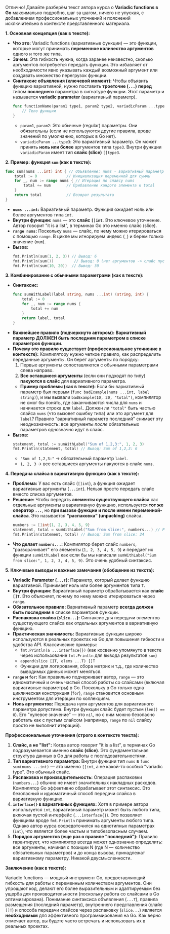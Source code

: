 Отлично! Давайте разберём текст автора курса о **Variadic functions в Go** максимально подробно, шаг за шагом, ничего не упуская, с добавлением профессиональных уточнений и пояснений исключительно в контексте представленного материала.

**1. Основная концепция (как в тексте):**

- **Что это:** Variadic functions (вариативные функции) — это функции, которые могут принимать **переменное количество аргументов** одного и того же типа.
- **Зачем:** Эта гибкость нужна, когда заранее неизвестно, сколько аргументов потребуется передать функции. Это избавляет от необходимости явно указывать каждый возможный аргумент или создавать множество перегрузок функции.
- **Синтаксис объявления (ключевой момент):** Чтобы объявить функцию вариативной, нужно поставить **троеточие (`...`)** **перед** типом **последнего** параметра в сигнатуре функции. Этот параметр и называется **variadic parameter** (вариативный параметр).
  ```go
  func functionName(param1 type1, param2 type2, variadicParam ...type3) returnType {
      // Тело функции
  }
  ```
  - `param1`, `param2`: Это обычные (regular) параметры. Они обязательны (если не используются другие правила, вроде значений по умолчанию, которых в Go нет).
  - `variadicParam ...type3`: Это вариативный параметр. Он может принять **ноль или более** аргументов типа `type3`. Внутри функции `variadicParam` имеет тип **слайс (slice)** `[]type3`.

**2. Пример: функция `sum` (как в тексте):**

```go
func sum(nums ...int) int { // Объявление: nums - вариативный параметр типа int
    total := 0             // Инициализация переменной для суммы
    for _, num := range nums { // Итерация по слайсу nums
        total += num       // Прибавление каждого элемента к total
    }
    return total           // Возврат результата
}
```

- **`nums ...int`:** Вариативный параметр. Функция ожидает ноль или более аргументов типа `int`.
- **Внутри функции:** `nums` — это **слайс `[]int`**. Это ключевое уточнение. Автор говорит "it is a list", в терминах Go это именно слайс (slice).
- **`range nums`:** Поскольку `nums` — слайс, по нему можно итерироваться с помощью `range`. В цикле мы игнорируем индекс (`_`) и берем только значение (`num`).
- **Вызов:**
  ```go
  fmt.Println(sum(1, 2, 3)) // Вывод: 6
  fmt.Println(sum())         // Вывод: 0 (нет аргументов -> слайс пуст -> сумма 0)
  fmt.Println(sum(10, 20))  // Вывод: 30
  ```

**3. Комбинирование с обычными параметрами (как в тексте):**

- **Синтаксис:**
  ```go
  func sumWithLabel(label string, nums ...int) (string, int) {
      total := 0
      for _, num := range nums {
          total += num
      }
      return label, total
  }
  ```
- **Важнейшее правило (подчеркнуто автором):** **Вариативный параметр ДОЛЖЕН быть последним параметром в списке параметров функции.**
- **Почему это правило существует (профессиональное уточнение в контексте):** Компилятору нужно четкое правило, как распределить переданные аргументы. Он берет аргументы по порядку:
  1.  Первые аргументы сопоставляются с обычными параметрами слева направо.
  2.  **Все оставшиеся аргументы** (если они подходят по типу) **пакуются в слайс** для вариативного параметра.
  - **Пример проблемы (как в тексте):** Если бы вариативный параметр был первым (`func badExample(nums ...int, label string)`), и мы вызвали `badExample(10, 20, "total")`, компилятор не смог бы понять, где заканчиваются числа для `nums` и начинается строка для `label`. Должен ли `"total"` быть частью слайса `nums` (что вызовет ошибку типа) или это аргумент для `label`? Правило "вариативный параметр последний" снимает эту неоднозначность: все аргументы _после_ обязательных параметров однозначно идут в слайс.
- **Вызов:**
  ```go
  statement, total := sumWithLabel("Sum of 1,2,3:", 1, 2, 3)
  fmt.Println(statement, total) // Вывод: Sum of 1,2,3: 6
  ```
  - `"Sum of 1,2,3:"` -> обязательный параметр `label`.
  - `1, 2, 3` -> все оставшиеся аргументы пакуются в слайс `nums`.

**4. Передача слайса в вариативную функцию (как в тексте):**

- **Проблема:** У вас есть слайс (`[]int`), а функция ожидает вариативные аргументы (`...int`). Нельзя просто передать слайс вместо списка аргументов.
- **Решение:** Чтобы передать **элементы существующего слайса** как отдельные аргументы в вариативную функцию, используется **тот же оператор `...`**, но **при вызове функции и после имени переменной-слайса**. Это называется **"распаковка" (unpacking)** слайса.
  ```go
  numbers := []int{1, 2, 3, 4, 5, 9}
  statement, total = sumWithLabel("Sum from slice:", numbers...) // Распаковка слайса numbers
  fmt.Println(statement, total) // Вывод: Sum from slice: 24
  ```
- **Что делает `numbers...`:** Компилятор берет слайс `numbers`, "разворачивает" его элементы (`1, 2, 3, 4, 5, 9`) и передает их функции `sumWithLabel` как если бы мы написали `sumWithLabel("Sum from slice:", 1, 2, 3, 4, 5, 9)`. Это очень удобный синтаксис.

**5. Ключевые выводы и важные замечания (обобщение из текста):**

- **Variadic Parameter (`...T`):** Параметр, который делает функцию вариативной. Принимает ноль или более аргументов типа `T`.
- **Внутри функции:** Вариативный параметр обрабатывается как **слайс `[]T`**. Это объясняет, почему по нему можно итерироваться через `range`.
- **Обязательное правило:** Вариативный параметр **всегда должен быть последним** в списке параметров функции.
- **Распаковка слайса (`slice...`):** Синтаксис для передачи элементов существующего слайса как отдельных аргументов в вариативную функцию.
- **Практическая значимость:** Вариативные функции широко используются в реальных проектах на Go для повышения гибкости и удобства API. Классические примеры:
  - `fmt.Println(a ...interface{})` (как косвенно упомянуто в тексте через использование `fmt.Println` для вывода результатов `sum`)
  - `append(slice []T, elems ...T) []T`
  - Функции для логирования, сбора метрик и т.д., где количество выводимых данных может меняться.
- **`range` и `for`:** Как правильно подчеркивает автор, `range` — это идиоматичный и очень частый способ работы со слайсами (включая вариативные параметры) в Go. Поскольку в Go только одна циклическая конструкция (`for`), `range` становится основным инструментом для итерации по коллекциям.
- **Ноль аргументов:** Передача нуля аргументов для вариативного параметра допустима. Внутри функции слайс будет пустым (`len() == 0`). Его "нулевое значение" — это `nil`, но с ним можно безопасно работать как с пустым слайсом (например, `range` по `nil` слайсу просто не выполнит итераций).

**Профессиональные уточнения (строго в контексте текста):**

1.  **Слайс, а не "list":** Когда автор говорит "it is a list", в терминах Go подразумевается именно **слайс (slice)**. Это фундаментальная структура данных в Go для работы с последовательностями.
2.  **Тип вариативного параметра:** Внутри функции тип `nums` в `func sum(nums ...int)` — это именно `[]int`, а не какой-то особый "variadic type". Это обычный слайс.
3.  **Распаковка и производительность:** Операция распаковки (`numbers...`) обычно не имеет значительных накладных расходов. Компилятор Go эффективно обрабатывает этот синтаксис. Это безопасный и идиоматичный способ передачи слайса в вариативную функцию.
4.  **`interface{}` в вариативных функциях:** Хотя в примере автора используется `int`, вариативный параметр может быть любого типа, включая пустой интерфейс (`...interface{}`). Это позволяет функциям вроде `fmt.Println` принимать аргументы любого типа. Однако автор курса сосредоточился на однотипных параметрах (`int`), что является более частым и типобезопасным случаем.
5.  **Порядок аргументов (еще раз о правиле "последний"):** Правило гарантирует, что компилятор всегда может однозначно определить: все аргументы, начиная с позиции N (где N — количество обязательных параметров) и до конца вызова, принадлежат вариативному параметру. Никакой двусмысленности.

**Заключение (как в тексте):**

Variadic functions — мощный инструмент Go, предоставляющий гибкость для работы с переменным количеством аргументов. Они упрощают код, делают его более выразительным и адаптируемым без ущерба для производительности (поскольку работа со слайсами в Go оптимизирована). Понимание синтаксиса объявления (`...T`), правила размещения (последний параметр), внутреннего представления (слайс `[]T`) и способа передачи слайсов через распаковку (`slice...`) является **необходимым** для эффективного программирования на Go. Как верно отмечает автор, вы будете часто встречать и использовать их в реальных проектах.
